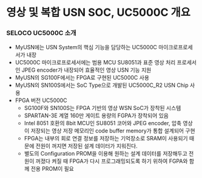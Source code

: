 # 영상 및 복합 USN SOC, UC5000C 개요
### SELOCO UC5000C 소개
- MyUSN에는 USN System의 핵심 기능을 담당하는 UC5000C 마이크로프로세서가 내장
- UC5000C 마이크로프로세서에는 범용 MCU SU8051과 표준 영상 처리 프로세서인 JPEG encoder가 내장되어 효율적인 영상 USN 기능 지원
- MyUSN의 SG100F에서는 FPGA로 구현된 UC5000C 사용
- MyUSN의 SN100S에서는 SoC Type으로 개발된 UC5000C_R2 USN Chip 사용
- FPGA 버전 UC5000C
  - SG100F와 SN100S는 FPGA 기반의 영상 WSN SoC가 장착된 시스템
  - SPARTAN-3E 계열 160만 게이트 용량의 FGPA가 장착되어 있음
  - Intel 8051 호환의 8bit MCU인 SU8051 코어와 JPEG encoder, 압축 영상이 저장되는 영상 저장 메모리인 code buffer memory가 통합 설계되어 구현
  - FPGA는 내부의 회로 연결 정보를 저장하는 기억장소로 SRAM이 사용되기 때문에 전원이 꺼지면 저장된 설계 데이터가 지워진다.
  - 별도의 Configuration PROM을 이용해 원하는 설계 데이터를 저장해두고 전원이 꺼졌다 켜질 때 FPGA가 다시 프로그래밍되도록 하기 위하여 FGPA와 함께 전용 PROM이 필요

